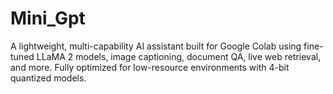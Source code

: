 # Mini_Gpt
A lightweight, multi-capability AI assistant built for Google Colab using fine-tuned LLaMA 2 models, image captioning, document QA, live web retrieval, and more. Fully optimized for low-resource environments with 4-bit quantized models.
